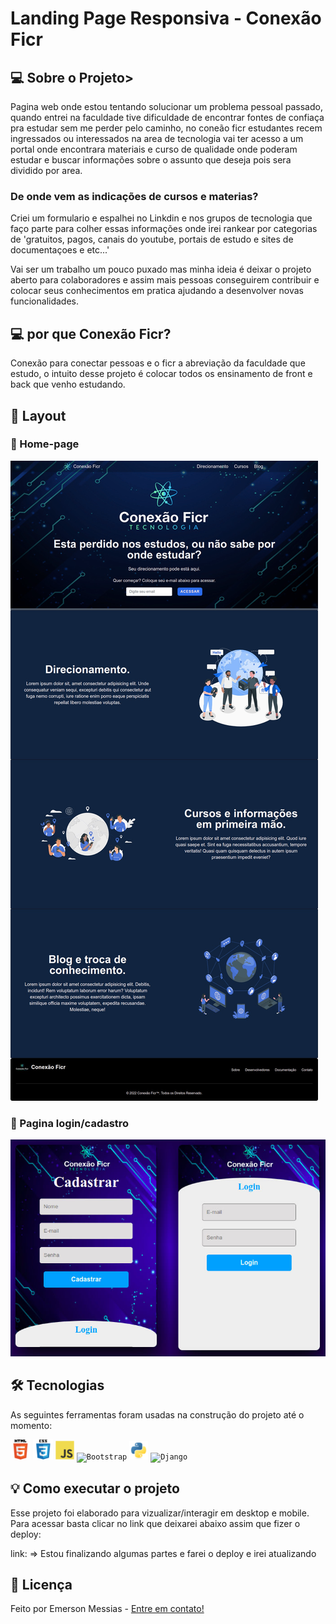 # Landing Page Responsiva - Conexão Ficr 

## 💻 Sobre o Projeto>
Pagina web onde estou tentando solucionar um problema pessoal passado, quando entrei na faculdade tive dificuldade de encontrar fontes de confiaça pra estudar sem me perder pelo caminho, no coneão ficr estudantes recem ingressados ou interessados na area de tecnologia vai ter acesso a um portal onde encontrara materiais e curso de qualidade onde poderam estudar e buscar informações sobre o assunto que deseja pois sera dividido por area.

### De onde vem as indicações de cursos e materias?
Criei um formulario e espalhei no Linkdin e nos grupos de tecnologia que faço parte para colher essas informações onde irei rankear por categorias de 'gratuitos, pagos, canais do youtube, portais de estudo e sites de documentaçoes e etc...'

Vai ser um trabalho um pouco puxado mas minha ideia é deixar o projeto aberto para colaboradores e assim mais pessoas conseguirem contribuir e colocar seus conhecimentos em pratica ajudando a desenvolver novas funcionalidades.

## 💻 por que Conexão Ficr?
Conexão para conectar pessoas e o ficr a abreviação da faculdade que estudo, o intuito desse projeto é colocar todos os ensinamento de front e back que venho estudando.



## 🎨 Layout
### 🎨 Home-page

![Home-Page](https://github.com/EmersonMessiasDev/conexao_ficr_Django/blob/main/Readme-Layouts/pagina_ficr.png)

### 🎨 Pagina login/cadastro
![Home-Page](https://github.com/EmersonMessiasDev/conexao_ficr_Django/blob/main/Readme-Layouts/Login_cadastro.jpg)

## 🛠 Tecnologias

As seguintes ferramentas foram usadas na construção do projeto até o momento:

<code><img height="32" src="https://raw.githubusercontent.com/github/explore/80688e429a7d4ef2fca1e82350fe8e3517d3494d/topics/html/html.png" alt="HTML5"/></code>
<code><img height="32" src="https://raw.githubusercontent.com/github/explore/80688e429a7d4ef2fca1e82350fe8e3517d3494d/topics/css/css.png" alt="CSS"/></code>
<code><img height="30" src="https://github.com/devicons/devicon/blob/master/icons/javascript/javascript-original.svg" alt="JavaScript"/></code>
<code><img height="30" src="https://cdn.jsdelivr.net/gh/devicons/devicon/icons/bootstrap/bootstrap-original-wordmark.svg" alt="Bootstrap"/></code>
<code><img height="30" src="https://raw.githubusercontent.com/devicons/devicon/master/icons/python/python-original.svg" alt="Python"/></code>
<code><img height="30" src="https://cdn.jsdelivr.net/gh/devicons/devicon/icons/django/django-plain.svg" alt="Django"/></code>



## 💡 Como executar o projeto

Esse projeto foi elaborado para vizualizar/interagir em desktop e mobile. Para acessar basta clicar no link que deixarei abaixo assim que fizer o deploy:

link: => Estou finalizando algumas partes e farei o deploy e irei atualizando

## 📝 Licença

Feito por Emerson Messias - [Entre em contato!](https://www.linkedin.com/in/emerson-messias/)

